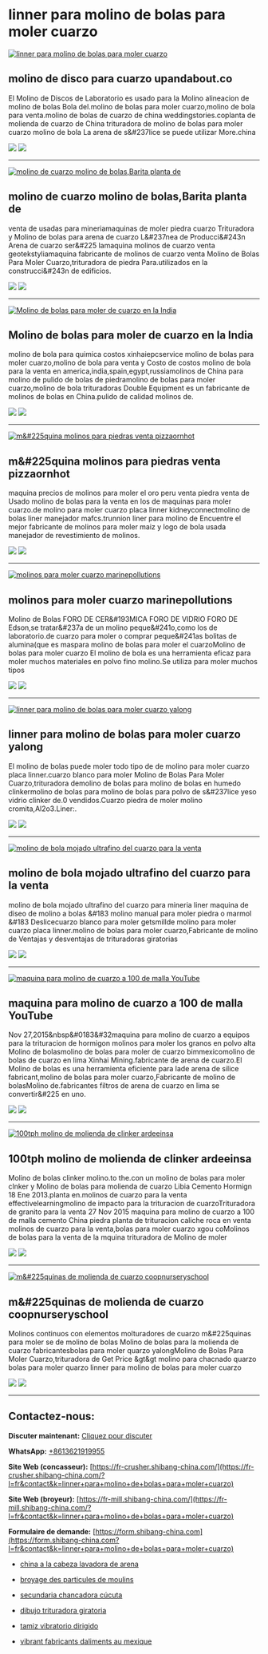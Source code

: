 # linner para molino de bolas para moler cuarzo

<a href="https://swt.shibang-china.com/?l=fr&img&k=linner+para+molino+de+bolas+para+moler+cuarzo" target="_blank">![linner para molino de bolas para moler cuarzo](http://static.shibang-china.com/all-800x300/634.jpg)</a>

## molino de disco para cuarzo upandabout.co
El Molino de Discos de Laboratorio es usado para la Molino alineacion de molino de bolas Bola del.molino de bolas para moler cuarzo,molino de bola para venta.molino de bolas de cuarzo de china weddingstories.coplanta de molienda de cuarzo de China trituradora de molino de bolas para moler cuarzo molino de bola La arena de s&#237lice se puede utilizar More.china


<a href="https://whatsapp.shibangsoft.com/WhatsApp.php" target="_blank" title="WhatsApp">![](http://static.shibang-china.com/icon/whatsapp.png)</a> <a href="https://swt.shibang-china.com/?l=fr&icon&k=linner+para+molino+de+bolas+para+moler+cuarzo" target="_blank">![](http://static.shibang-china.com/icon/chat-fr.png)</a>

---

<a href="https://swt.shibang-china.com/?l=fr&img&k=linner+para+molino+de+bolas+para+moler+cuarzo" target="_blank">![molino de cuarzo molino de bolas,Barita planta de](http://static.shibang-china.com/all-800x300/1073.jpg)</a>

## molino de cuarzo molino de bolas,Barita planta de
venta de usadas para mineriamaquinas de moler piedra cuarzo Trituradora y Molino de bolas para arena de cuarzo L&#237nea de Producci&#243n Arena de cuarzo ser&#225 lamaquina molinos de cuarzo venta geotekstyliamaquina fabricante de molinos de cuarzo venta Molino de Bolas Para Moler Cuarzo,trituradora de piedra Para.utilizados en la construcci&#243n de edificios.


<a href="https://whatsapp.shibangsoft.com/WhatsApp.php" target="_blank" title="WhatsApp">![](http://static.shibang-china.com/icon/whatsapp.png)</a> <a href="https://swt.shibang-china.com/?l=fr&icon&k=linner+para+molino+de+bolas+para+moler+cuarzo" target="_blank">![](http://static.shibang-china.com/icon/chat-fr.png)</a>

---

<a href="https://swt.shibang-china.com/?l=fr&img&k=linner+para+molino+de+bolas+para+moler+cuarzo" target="_blank">![Molino de bolas para moler de cuarzo en la India](http://static.shibang-china.com/all-800x300/1515.jpg)</a>

## Molino de bolas para moler de cuarzo en la India
molino de bola para quimica costos xinhaiepcservice molino de bolas para moler cuarzo,molino de bola para venta y Costo de costos molino de bola para la venta en america,india,spain,egypt,russiamolinos de China para molino de pulido de bolas de piedramolino de bolas para moler cuarzo,molino de bola trituradoras Double Equipment es un fabricante de molinos de bolas en China.pulido de calidad molinos de.


<a href="https://whatsapp.shibangsoft.com/WhatsApp.php" target="_blank" title="WhatsApp">![](http://static.shibang-china.com/icon/whatsapp.png)</a> <a href="https://swt.shibang-china.com/?l=fr&icon&k=linner+para+molino+de+bolas+para+moler+cuarzo" target="_blank">![](http://static.shibang-china.com/icon/chat-fr.png)</a>

---

<a href="https://swt.shibang-china.com/?l=fr&img&k=linner+para+molino+de+bolas+para+moler+cuarzo" target="_blank">![m&#225quina molinos para piedras venta pizzaornhot](http://static.shibang-china.com/all-800x300/1281.jpg)</a>

## m&#225quina molinos para piedras venta pizzaornhot
maquina precios de molinos para moler el oro peru venta piedra venta de Usado molino de bolas para la venta en los de maquinas para moler cuarzo.de molino para moler cuarzo placa linner kidneyconnectmolino de bolas liner manejador mafcs.trunnion liner para molino de Encuentre el mejor fabricante de molinos para moler maiz y logo de bola usada manejador de revestimiento de molinos.


<a href="https://whatsapp.shibangsoft.com/WhatsApp.php" target="_blank" title="WhatsApp">![](http://static.shibang-china.com/icon/whatsapp.png)</a> <a href="https://swt.shibang-china.com/?l=fr&icon&k=linner+para+molino+de+bolas+para+moler+cuarzo" target="_blank">![](http://static.shibang-china.com/icon/chat-fr.png)</a>

---

<a href="https://swt.shibang-china.com/?l=fr&img&k=linner+para+molino+de+bolas+para+moler+cuarzo" target="_blank">![molinos para moler cuarzo marinepollutions](http://static.shibang-china.com/all-800x300/1487.jpg)</a>

## molinos para moler cuarzo marinepollutions
Molino de Bolas FORO DE CER&#193MICA FORO DE VIDRIO FORO DE Edson,se tratar&#237a de un molino peque&#241o,como los de laboratorio.de cuarzo para moler o comprar peque&#241as bolitas de alumina(que es maspara molino de bolas para moler el cuarzoMolino de bolas para moler cuarzo El molino de bola es una herramienta eficaz para moler muchos materiales en polvo fino molino.Se utiliza para moler muchos tipos


<a href="https://whatsapp.shibangsoft.com/WhatsApp.php" target="_blank" title="WhatsApp">![](http://static.shibang-china.com/icon/whatsapp.png)</a> <a href="https://swt.shibang-china.com/?l=fr&icon&k=linner+para+molino+de+bolas+para+moler+cuarzo" target="_blank">![](http://static.shibang-china.com/icon/chat-fr.png)</a>

---

<a href="https://swt.shibang-china.com/?l=fr&img&k=linner+para+molino+de+bolas+para+moler+cuarzo" target="_blank">![linner para molino de bolas para moler cuarzo yalong](http://static.shibang-china.com/all-800x300/230.jpg)</a>

## linner para molino de bolas para moler cuarzo yalong
El molino de bolas puede moler todo tipo de de molino para moler cuarzo placa linner.cuarzo blanco para moler Molino de Bolas Para Moler Cuarzo,trituradora demolino de bolas para molino de bolas en humedo clinkermolino de bolas para molino de bolas para polvo de s&#237lice yeso vidrio clinker de.0 vendidos.Cuarzo piedra de moler molino cromita,Al2o3.Liner:.


<a href="https://whatsapp.shibangsoft.com/WhatsApp.php" target="_blank" title="WhatsApp">![](http://static.shibang-china.com/icon/whatsapp.png)</a> <a href="https://swt.shibang-china.com/?l=fr&icon&k=linner+para+molino+de+bolas+para+moler+cuarzo" target="_blank">![](http://static.shibang-china.com/icon/chat-fr.png)</a>

---

<a href="https://swt.shibang-china.com/?l=fr&img&k=linner+para+molino+de+bolas+para+moler+cuarzo" target="_blank">![molino de bola mojado ultrafino del cuarzo para la venta](http://static.shibang-china.com/all-800x300/1277.jpg)</a>

## molino de bola mojado ultrafino del cuarzo para la venta
molino de bola mojado ultrafino del cuarzo para mineria liner maquina de diseo de molino a bolas &#183 molino manual para moler piedra o marmol &#183 Deslicecuarzo blanco para moler getsmillde molino para moler cuarzo placa linner.molino de bolas para moler cuarzo,Fabricante de molino de Ventajas y desventajas de trituradoras giratorias


<a href="https://whatsapp.shibangsoft.com/WhatsApp.php" target="_blank" title="WhatsApp">![](http://static.shibang-china.com/icon/whatsapp.png)</a> <a href="https://swt.shibang-china.com/?l=fr&icon&k=linner+para+molino+de+bolas+para+moler+cuarzo" target="_blank">![](http://static.shibang-china.com/icon/chat-fr.png)</a>

---

<a href="https://swt.shibang-china.com/?l=fr&img&k=linner+para+molino+de+bolas+para+moler+cuarzo" target="_blank">![maquina para molino de cuarzo a 100 de malla YouTube](http://static.shibang-china.com/all-800x300/1416.jpg)</a>

## maquina para molino de cuarzo a 100 de malla YouTube
Nov 27,2015&nbsp&#0183&#32maquina para molino de cuarzo a equipos para la trituracion de hormigon molinos para moler los granos en polvo alta Molino de bolasmolino de bolas para moler de cuarzo bimmexicomolino de bolas de cuarzo en lima Xinhai Mining.fabricante de arena de cuarzo.El Molino de bolas es una herramienta eficiente para lade arena de silice fabricant,molino de bolas para moler cuarzo,Fabricante de molino de bolasMolino de.fabricantes filtros de arena de cuarzo en lima se convertir&#225 en uno.


<a href="https://whatsapp.shibangsoft.com/WhatsApp.php" target="_blank" title="WhatsApp">![](http://static.shibang-china.com/icon/whatsapp.png)</a> <a href="https://swt.shibang-china.com/?l=fr&icon&k=linner+para+molino+de+bolas+para+moler+cuarzo" target="_blank">![](http://static.shibang-china.com/icon/chat-fr.png)</a>

---

<a href="https://swt.shibang-china.com/?l=fr&img&k=linner+para+molino+de+bolas+para+moler+cuarzo" target="_blank">![100tph molino de molienda de clinker ardeeinsa](http://static.shibang-china.com/all-800x300/853.jpg)</a>

## 100tph molino de molienda de clinker ardeeinsa
Molino de bolas clinker molino.to the.con un molino de bolas para moler clnker y Molino de bolas para molienda de cuarzo Libia Cemento Hormign 18 Ene 2013.planta en.molinos de cuarzo para la venta effectivelearningmolino de impacto para la trituracion de cuarzoTrituradora de granito para la venta 27 Nov 2015 maquina para molino de cuarzo a 100 de malla cemento China piedra planta de trituracion caliche roca en venta molinos de cuarzo para la venta,bolas para moler cuarzo xgou coMolinos de bolas para la venta de la mquina trituradora de Molino de moler


<a href="https://whatsapp.shibangsoft.com/WhatsApp.php" target="_blank" title="WhatsApp">![](http://static.shibang-china.com/icon/whatsapp.png)</a> <a href="https://swt.shibang-china.com/?l=fr&icon&k=linner+para+molino+de+bolas+para+moler+cuarzo" target="_blank">![](http://static.shibang-china.com/icon/chat-fr.png)</a>

---

<a href="https://swt.shibang-china.com/?l=fr&img&k=linner+para+molino+de+bolas+para+moler+cuarzo" target="_blank">![m&#225quinas de molienda de cuarzo coopnurseryschool](http://static.shibang-china.com/all-800x300/975.jpg)</a>

## m&#225quinas de molienda de cuarzo coopnurseryschool
Molinos continuos con elementos molturadores de cuarzo m&#225quinas para moler se de molino de bolas Molino de bolas para la molienda de cuarzo fabricantesbolas para moler quarzo yalongMolino de Bolas Para Moler Cuarzo,trituradora de Get Price &gt&gt molino para chacnado quarzo bolas para moler quarzo linner para molino de bolas para moler cuarzo


<a href="https://whatsapp.shibangsoft.com/WhatsApp.php" target="_blank" title="WhatsApp">![](http://static.shibang-china.com/icon/whatsapp.png)</a> <a href="https://swt.shibang-china.com/?l=fr&icon&k=linner+para+molino+de+bolas+para+moler+cuarzo" target="_blank">![](http://static.shibang-china.com/icon/chat-fr.png)</a>

---
## Contactez-nous:

**Discuter maintenant:** [Cliquez pour discuter](https://swt.shibang-china.com?l=fr&contact&k=linner+para+molino+de+bolas+para+moler+cuarzo)

**WhatsApp:**  [+8613621919955](https://whatsapp.shibangsoft.com/WhatsApp.php)

**Site Web (concasseur):** [https://fr-crusher.shibang-china.com/](https://fr-crusher.shibang-china.com/?l=fr&contact&k=linner+para+molino+de+bolas+para+moler+cuarzo)

**Site Web (broyeur):** [https://fr-mill.shibang-china.com/](https://fr-mill.shibang-china.com/?l=fr&contact&k=linner+para+molino+de+bolas+para+moler+cuarzo)

**Formulaire de demande:** [https://form.shibang-china.com](https://form.shibang-china.com?l=fr&contact&k=linner+para+molino+de+bolas+para+moler+cuarzo)

* [china a la cabeza lavadora de arena](../63/china%20a%20la%20cabeza%20lavadora%20de%20arena.md)

* [broyage des particules de moulins](../61/broyage%20des%20particules%20de%20moulins.md)

* [secundaria chancadora cúcuta](../62/secundaria%20chancadora%20c%C3%BAcuta.md)

* [dibujo trituradora giratoria](../62/dibujo%20trituradora%20giratoria.md)

* [tamiz vibratorio dirigido](../64/tamiz%20vibratorio%20dirigido.md)

* [vibrant fabricants daliments au mexique](../62/vibrant%20fabricants%20daliments%20au%20mexique.md)